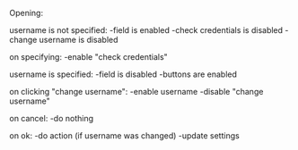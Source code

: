 Opening:

username is not specified:
-field is enabled
-check credentials is disabled
-change username is disabled

  on specifying:
  -enable "check credentials"

username is specified:
-field is disabled
-buttons are enabled

 on clicking "change username":
 -enable username
 -disable "change username"

on cancel:
-do nothing

on ok:
-do action (if username was changed)
-update settings